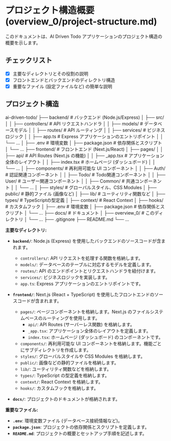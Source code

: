 # プロジェクト構造概要 (overview_0/project-structure.md)

このドキュメントは、AI Driven Todo アプリケーションのプロジェクト構造の概要を示します。

## チェックリスト

*   [x] 主要なディレクトリとその役割の説明
*   [x] フロントエンドとバックエンドのディレクトリ構造
*   [x] 重要なファイル (設定ファイルなど) の簡単な説明

## プロジェクト構造
ai-driven-todo/
├── backend/ # バックエンド (Node.js/Express)
│ ├── src/
│ │ ├── controllers/ # API リクエストハンドラ
│ │ ├── models/ # データベースモデル
│ │ ├── routes/ # API ルーティング
│ │ ├── services/ # ビジネスロジック
│ │ ├── app.ts # Express アプリケーションのエントリポイント
│ │ └── ...
│ ├── .env # 環境変数
│ ├── package.json # 依存関係とスクリプト
│ └── ...
├── frontend/ # フロントエンド (Next.js/React)
│ ├── pages/
│ │ ├── api/ # API Routes (Next.js の機能)
│ │ ├── _app.tsx # アプリケーション全体のレイアウト
│ │ ├── index.tsx # ホームページ (ダッシュボード)
│ │ └── ...
│ ├── components/ # 再利用可能な UI コンポーネント
│ │ ├── Auth/ # 認証関連コンポーネント
│ │ ├── Todo/ # Todo関連コンポーネント
│ │ ├── User/ # ユーザー関連コンポーネント
│ │ ├── Common/ # 共通コンポーネント
│ │ └── ...
│ ├── styles/ # グローバルスタイル、CSS Modules
│ ├── public/ # 静的ファイル (画像など)
│ ├── lib/ # ユーティリティ関数など
│ ├── types/ # TypeScriptの型定義
│ ├── context/ # React Context
│ ├── hooks/ # カスタムフック
│ ├── .env # 環境変数
│ ├── package.json # 依存関係とスクリプト
│ └── ...
├── docs/ # ドキュメント
│ ├── overview_0/ # このディレクトリ
│ └── ...
├── .gitignore
├── README.md
└── ...


**主要なディレクトリ:**

*   **`backend/`**: Node.js (Express) を使用したバックエンドのソースコードが含まれます。
    *   `controllers/`: API リクエストを処理する関数を格納します。
    *   `models/`: データベースのテーブルに対応するモデルを定義します。
    *   `routes/`: API のエンドポイントとリクエストハンドラを紐付けます。
    *   `services/`: ビジネスロジックを実装します。
    *   `app.ts`: Express アプリケーションのエントリポイントです。

*   **`frontend/`**: Next.js (React + TypeScript) を使用したフロントエンドのソースコードが含まれます。
    *   `pages/`: ページコンポーネントを格納します。Next.js のファイルシステムベースのルーティングを使用します。
        *   `api/`: API Routes (サーバーレス関数) を格納します。
        *   `_app.tsx`: アプリケーション全体のレイアウトを定義します。
        *   `index.tsx`: ホームページ (ダッシュボード) のコンポーネントです。
    *   `components/`: 再利用可能な UI コンポーネントを格納します。機能ごとにサブディレクトリを作成します。
    *   `styles/`: グローバルスタイルや CSS Modules を格納します。
    *   `public/`: 画像などの静的ファイルを格納します。
    *   `lib/`: ユーティリティ関数などを格納します。
    *   `types/`: TypeScript の型定義を格納します。
    *   `context/`: React Context を格納します。
    *   `hooks/`: カスタムフックを格納します。

*   **`docs/`**: プロジェクトのドキュメントが格納されます。

**重要なファイル:**

*   **`.env`**: 環境変数ファイル (データベース接続情報など)。
*   **`package.json`**: プロジェクトの依存関係とスクリプトを定義します。
*   **`README.md`**: プロジェクトの概要とセットアップ手順を記述します。